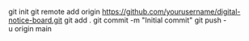 git init
git remote add origin https://github.com/yourusername/digital-notice-board.git
git add .
git commit -m "Initial commit"
git push -u origin main
